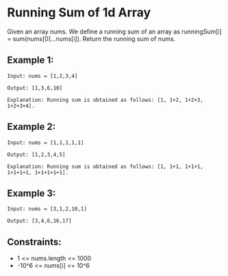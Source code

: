 # Running Sum of 1d Array
Given an array nums. We define a running sum of an array as runningSum[i] = sum(nums[0]…nums[i]).
Return the running sum of nums.

 

## Example 1:

`Input: nums = [1,2,3,4]`

`Output: [1,3,6,10]`

`Explanation: Running sum is obtained as follows: [1, 1+2, 1+2+3, 1+2+3+4].`



## Example 2:

`Input: nums = [1,1,1,1,1]`

`Output: [1,2,3,4,5]`

`Explanation: Running sum is obtained as follows: [1, 1+1, 1+1+1, 1+1+1+1, 1+1+1+1+1].`



## Example 3:

`Input: nums = [3,1,2,10,1]`

`Output: [3,4,6,16,17]`
 

## Constraints:
- 1 <= nums.length <= 1000
- -10^6 <= nums[i] <= 10^6
